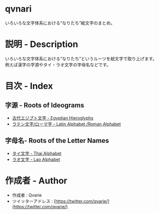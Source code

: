 # qvnari
いろいろな文字体系における“なりたち”絵文字のまとめ。

# 説明 - Description
いろいろな文字体系における“なりたち”というルーツを絵文字で取り上げます。</br>例えば漢字の字源やタイ・ラオ文字の字母名などです。

# 目次 - Index
## 字源 - Roots of Ideograms
* [古代エジプト文字 - Egyptian Hieroglyphs](https://github.com/qvarie/qvnari/blob/master/egyptian-emoji.txt)
* [ラテン文字/ローマ字 - Latin Alphabet /Roman Alphabet](https://github.com/qvarie/qvnari/blob/master/latinalphabet-emoji.txt)
## 字母名- Roots of the Letter Names
* [タイ文字 - Thai Alphabet](https://github.com/qvarie/qvnari/blob/master/thaialphabet-emoji.txt)
* [ラオ文字 - Lao Alphabet](https://github.com/qvarie/qvnari/blob/master/laoalphabet-emoji.txt)

# 作成者 - Author

* 作成者 : Qvarie
* ツイッターアドレス : [https://twitter.com/qvarie/](https://twitter.com/qvarie/)
